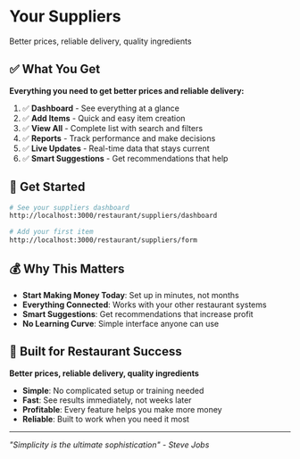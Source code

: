 # Your Suppliers

Better prices, reliable delivery, quality ingredients

## ✅ What You Get

**Everything you need to get better prices and reliable delivery:**

1. ✅ **Dashboard** - See everything at a glance
2. ✅ **Add Items** - Quick and easy item creation
3. ✅ **View All** - Complete list with search and filters
4. ✅ **Reports** - Track performance and make decisions
5. ✅ **Live Updates** - Real-time data that stays current
6. ✅ **Smart Suggestions** - Get recommendations that help

## 🚀 Get Started

```bash
# See your suppliers dashboard
http://localhost:3000/restaurant/suppliers/dashboard

# Add your first item
http://localhost:3000/restaurant/suppliers/form
```

## 💰 Why This Matters

- **Start Making Money Today**: Set up in minutes, not months
- **Everything Connected**: Works with your other restaurant systems
- **Smart Suggestions**: Get recommendations that increase profit
- **No Learning Curve**: Simple interface anyone can use

## 🎯 Built for Restaurant Success

**Better prices, reliable delivery, quality ingredients**

- **Simple**: No complicated setup or training needed
- **Fast**: See results immediately, not weeks later
- **Profitable**: Every feature helps you make more money
- **Reliable**: Built to work when you need it most

---

*"Simplicity is the ultimate sophistication" - Steve Jobs*